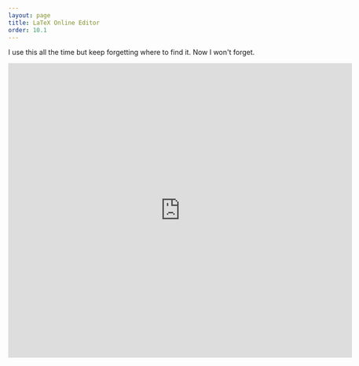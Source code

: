 ```yaml
---
layout: page
title: LaTeX Online Editor
order: 10.1
---
```

I use this all the time but keep forgetting where to find it. Now I won't forget.

<iframe src = "https://www.codecogs.com/latex/eqneditor.php" width="700" height="600" frameborder="0"></iframe>
